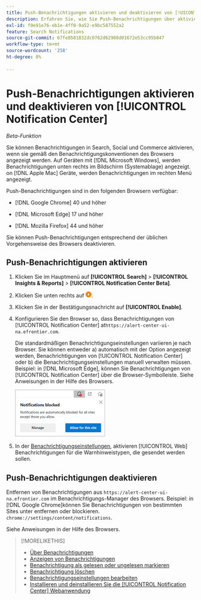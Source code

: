 ```yaml
---
title: Push-Benachrichtigungen aktivieren und deaktivieren von [!UICONTROL Notification Center]
description: Erfahren Sie, wie Sie Push-Benachrichtigungen über aktivieren und deaktivieren [!UICONTROL Notification Center].
exl-id: f0e91e76-eb1e-4ff0-9a52-e9bc587552a2
feature: Search Notifications
source-git-commit: 67fe8581832dc0762d62908d01672e53cc95b847
workflow-type: tm+mt
source-wordcount: '258'
ht-degree: 0%

---
```


# Push-Benachrichtigungen aktivieren und deaktivieren von [!UICONTROL Notification Center]

*Beta-Funktion*

Sie können Benachrichtigungen in Search, Social und Commerce aktivieren, wenn sie gemäß den Benachrichtigungskonventionen des Browsers angezeigt werden. Auf Geräten mit [!DNL Microsoft Windows], werden Benachrichtigungen unten rechts im Bildschirm (Systemablage) angezeigt. on [!DNL Apple Mac] Geräte, werden Benachrichtigungen im rechten Menü angezeigt.

Push-Benachrichtigungen sind in den folgenden Browsern verfügbar:

* [!DNL Google Chrome] 40 und höher

* [!DNL Microsoft Edge] 17 und höher

* [!DNL Mozilla Firefox] 44 und höher

Sie können Push-Benachrichtigungen entsprechend der üblichen Vorgehensweise des Browsers deaktivieren.

## Push-Benachrichtigungen aktivieren

1. Klicken Sie im Hauptmenü auf **[!UICONTROL Search]** > **[!UICONTROL Insights & Reports]** > **[!UICONTROL Notification Center Beta]**.

2. Klicken Sie unten rechts auf ![Push-Benachrichtigungen aktivieren](/help/search-social-commerce/assets/notifications-push.png "Push-Benachrichtigungen aktivieren").

3. Klicken Sie in der Bestätigungsnachricht auf **[!UICONTROL Enable]**.

4. Konfigurieren Sie den Browser so, dass Benachrichtigungen von [!UICONTROL Notification Center] at`https://alert-center-ui-na.efrontier.com`.

   Die standardmäßigen Benachrichtigungseinstellungen variieren je nach Browser. Sie können entweder a) automatisch mit der Option angezeigt werden, Benachrichtigungen von [!UICONTROL Notification Center] oder b) die Benachrichtigungseinstellungen manuell verwalten müssen. Beispiel: in [!DNL Microsoft Edge], können Sie Benachrichtigungen von [!UICONTROL Notification Center] über die Browser-Symbolleiste. Siehe Anweisungen in der Hilfe des Browsers.

   ![Verwalten der Benachrichtigungseinstellungen in Microsoft Edge](/help/search-social-commerce/assets/notifications-blocked-dialog.png "Verwalten der Benachrichtigungseinstellungen in Microsoft Edge")

5. In der [Benachrichtigungseinstellungen](notification-edit.md), aktivieren [!UICONTROL Web] Benachrichtigungen für die Warnhinweistypen, die gesendet werden sollen.

## Push-Benachrichtigungen deaktivieren

Entfernen von Benachrichtigungen aus `https://alert-center-ui-na.efrontier.com` im Benachrichtigungs-Manager des Browsers. Beispiel: in [!DNL Google Chrome]können Sie Benachrichtigungen von bestimmten Sites unter entfernen oder blockieren. `chrome://settings/content/notifications`.

Siehe Anweisungen in der Hilfe des Browsers.

>[!MORELIKETHIS]
>
>* [Über Benachrichtigungen](/help/search-social-commerce/notifications/notification-about.md)
>* [Anzeigen von Benachrichtigungen](notification-view.md)
>* [Benachrichtigung als gelesen oder ungelesen markieren](notification-mark-read-unread.md)
>* [Benachrichtigung löschen](notification-delete.md)
>* [Benachrichtigungseinstellungen bearbeiten](notification-edit.md)
>* [Installieren und deinstallieren Sie die [!UICONTROL Notification Center] Webanwendung](notification-app-install-uninstall.md)
